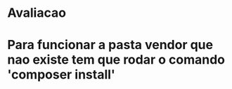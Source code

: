 # Avaliacao

# Para funcionar a pasta vendor que nao existe tem que rodar o comando 'composer install'